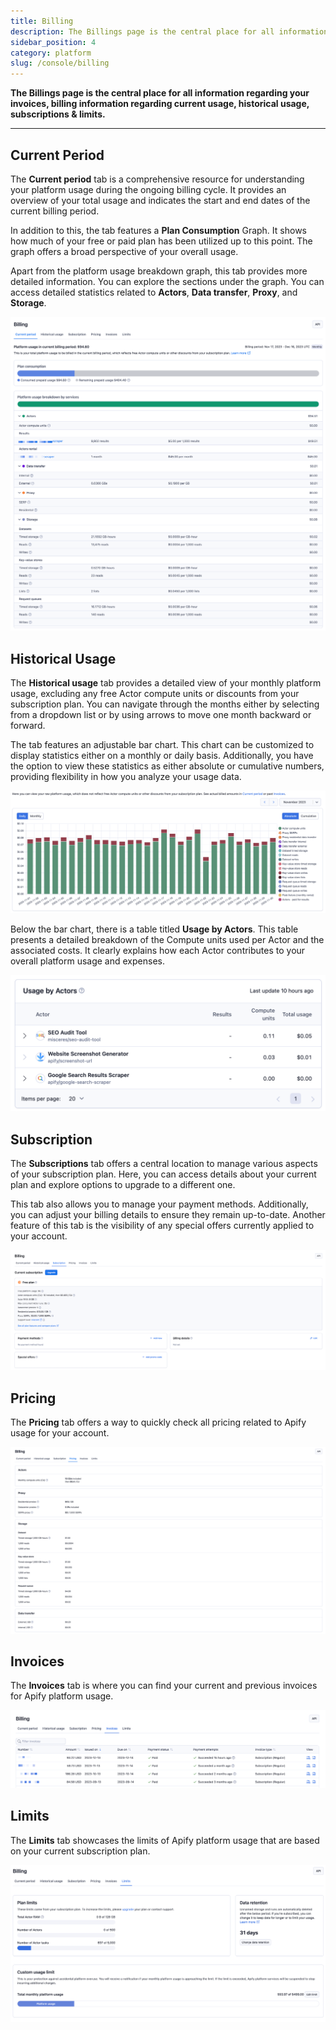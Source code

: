```yaml
---
title: Billing
description: The Billings page is the central place for all information regarding your invoices, billing information regarding current usage, historical usage, subscriptions & limits.
sidebar_position: 4
category: platform
slug: /console/billing
---
```


**The Billings page is the central place for all information regarding your invoices, billing information regarding current usage, historical usage, subscriptions & limits.**

---

## Current Period

The **Current period** tab is a comprehensive resource for understanding your platform usage during the ongoing billing cycle. It provides an overview of your total usage and indicates the start and end dates of the current billing period.

In addition to this, the tab features a **Plan Consumption** Graph. It shows how much of your free or paid plan has been utilized up to this point. The graph offers a broad perspective of your overall usage.

Apart from the platform usage breakdown graph, this tab provides more detailed information. You can explore the sections under the graph. You can access detailed statistics related to **Actors**, **Data transfer**, **Proxy**, and **Storage**.

![Apify Console current period view](./images/console-billing-current-period.png)

## Historical Usage

The **Historical usage** tab provides a detailed view of your monthly platform usage, excluding any free Actor compute units or discounts from your subscription plan. You can navigate through the months either by selecting from a dropdown list or by using arrows to move one month backward or forward.

The tab features an adjustable bar chart. This chart can be customized to display statistics either on a monthly or daily basis. Additionally, you have the option to view these statistics as either absolute or cumulative numbers, providing flexibility in how you analyze your usage data.

![Apify Console historical usage view](./images/console-billing-historical-usage.png)

Below the bar chart, there is a table titled **Usage by Actors**. This table presents a detailed breakdown of the Compute units used per Actor and the associated costs. It clearly explains how each Actor contributes to your overall platform usage and expenses.

![Apify Console historical usage by actor view](./images/console-billing-historical-usage-by-actors.png)

## Subscription

The **Subscriptions** tab offers a central location to manage various aspects of your subscription plan. Here, you can access details about your current plan and explore options to upgrade to a different one.

This tab also allows you to manage your payment methods. Additionally, you can adjust your billing details to ensure they remain up-to-date.
Another feature of this tab is the visibility of any special offers currently applied to your account.

![Apify console subscription view](./images/console-billing-subscription.png)

## Pricing

The **Pricing** tab offers a way to quickly check all pricing related to Apify usage for your account.

![Apify console pricing view](./images/console-billing-pricing.png)

## Invoices

The **Invoices** tab is where you can find your current and previous invoices for Apify platform usage.

![Apify console invoices view](./images/console-billing-invoices.png)

## Limits

The **Limits** tab showcases the limits of Apify platform usage that are based on your current subscription plan.

![Apify Console limits view](./images/console-billing-limits.png)
